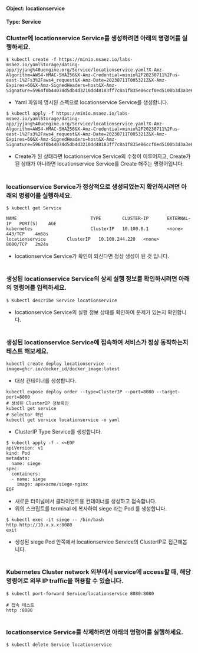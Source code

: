 
#### Object: locationservice
#### Type: Service

### Cluster에 locationservice Service를 생성하려면 아래의 명령어를 실행하세요.

```
$ kubectl create -f https://minio.msaez.io/labs-msaez.io/yamlStorage/dating-app/jyjang%40uengine.org/Service/locationservice.yaml?X-Amz-Algorithm=AWS4-HMAC-SHA256&X-Amz-Credential=minio%2F20230711%2Fus-east-1%2Fs3%2Faws4_request&X-Amz-Date=20230711T005321Z&X-Amz-Expires=60&X-Amz-SignedHeaders=host&X-Amz-Signature=5964f0b44074d5db4d3210dd48183ff7c8a1f835e86ccf0ed5100b3d3a3e6b21
```
- Yaml 파일에 명시된 스펙으로 locationservice Service를 생성합니다.  

```
$ kubectl apply -f https://minio.msaez.io/labs-msaez.io/yamlStorage/dating-app/jyjang%40uengine.org/Service/locationservice.yaml?X-Amz-Algorithm=AWS4-HMAC-SHA256&X-Amz-Credential=minio%2F20230711%2Fus-east-1%2Fs3%2Faws4_request&X-Amz-Date=20230711T005321Z&X-Amz-Expires=60&X-Amz-SignedHeaders=host&X-Amz-Signature=5964f0b44074d5db4d3210dd48183ff7c8a1f835e86ccf0ed5100b3d3a3e6b21
```
- Create가 된 상태라면 locationservice Service의 수정이 이루어지고, Create가 된 상태가 아니라면 locationservice Service를 Create 해주는 명령어입니다.
#

### locationservice Service가 정상적으로 생성되었는지 확인하시려면 아래의 명령어를 실행하세요.

```
$ kubectl get Service

NAME                            TYPE        CLUSTER-IP       EXTERNAL-IP   PORT(S)    AGE
kubernetes                      ClusterIP   10.100.0.1       <none>        443/TCP    4m58s
locationservice        ClusterIP   10.100.244.220   <none>        8080/TCP   2m24s

```
- locationservice Service가 확인이 되신다면 정상 생성이 된 것 입니다.
#

### 생성된 locationservice Service의 상세 실행 정보를 확인하시려면 아래의 명령어를 입력하세요.

```
$ Kubectl describe Service locationservice
```
- locationservice Service의 실행 정보 상태를 확인하여 문제가 있는지 확인합니다.
#

### 생성된 locationservice Service에 접속하여 서비스가 정상 동작하는지 테스트 해보세요.

```
kubectl create deploy locationservice --image=ghcr.io/docker_id/docker_image:latest
```
- 대상 컨테이너를 생성합니다.  

```
kubectl expose deploy order --type=ClusterIP --port=8080 --target-port=8080
# 생성된 ClusterIP 정보확인
kubectl get service 
# Selector 확인
kubectl get service locationservice -o yaml
```
- ClusterIP Type Service를 생성합니다.

```
$ kubectl apply -f - <<EOF
apiVersion: v1
kind: Pod
metadata:
  name: siege
spec:
  containers:
  - name: siege
    image: apexacme/siege-nginx
EOF
```
- 새로운 터미널에서 클라이언트용 컨테이너를 생성하고 접속합니다.
- 위의 스크립트를 terminal 에 복사하여 siege 라는 Pod 를 생성합니다.  

```
$ kubectl exec -it siege -- /bin/bash
http http://10.x.x.x:8080
exit
```
- 생성된 siege Pod 안쪽에서 locationservice Service의 ClusterIP로 접근해봅니다.
#

### Kubernetes Cluster network 외부에서 service에 access할 때, 해당 명령어로 외부 IP traffic을 허용할 수 있습니다.

```
$ kubectl port-forward Service/locationservice 8080:8080

# 접속 테스트
http :8080
```
#

### locationservice Service를 삭제하려면 아래의 명령어를 실행하세요.

```
$ kubectl delete Service locationservice
```
#


